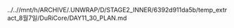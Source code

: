 ../..//mnt/h/ARCHIVE/.UNWRAP/D/STAGE2_INNER/6392d911da5b/temp_extract_8월7일/DuRiCore/DAY11_30_PLAN.md